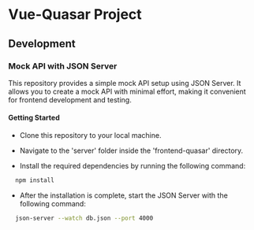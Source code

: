 # Vue-Quasar Project

## Development

### Mock API with JSON Server
This repository provides a simple mock API setup using JSON Server. It allows you to create a mock API with minimal effort, making it convenient for frontend development and testing.

#### Getting Started

* Clone this repository to your local machine.

* Navigate to the 'server' folder inside the 'frontend-quasar' directory.

* Install the required dependencies by running the following command:

```bash
  npm install
```
    
* After the installation is complete, start the JSON Server with the following command:

```bash
  json-server --watch db.json --port 4000
```